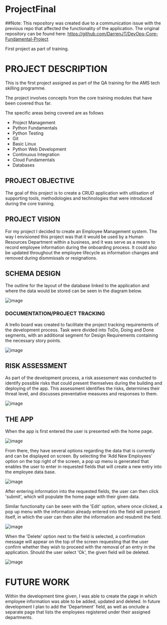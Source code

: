 # ProjectFinal

##Note: This repository was created due to a communication issue with the previous repo that affected the functionality of the application. 
The original repository can be found here: https://github.com/DarrenJT/DevOps-Core-Fundamental-Project

First project as part of training. 

# PROJECT DESCRIPTION

This is the first project assigned as part of the QA training for the AMS tech skilling programme.

The project involves concepts from the core training modules that have been covered thus far. 

The specific areas being covered are as follows

* Project Management 
* Python Fundamentals
* Python Testing 
* Git 
* Basic Linux
* Python Web Development 
* Continuous Integration
* Cloud Fundamentals
* Databases

## PROJECT OBJECTIVE 

The goal of this project is to create a CRUD application with utilisation of supporting tools,
methodologies and technologies that were introduced during the core training.

## PROJECT VISION

For my project I decided to create an Employee Management system. The way I envisioned this project was that it would be used by a Human Resources Department within a business, and it was serve as a means to record employee information during the onboarding process. It could also be updated throughout the employee lifecycle as information changes and removed during dismmissals or resignations. 


## SCHEMA DESIGN

The outline for the layout of the database linked to the application and where the data would be stored can be seen in the diagram below. 

![image](https://user-images.githubusercontent.com/111532145/201685969-9314a6ce-cce0-46bd-8e6a-08bced84acae.png)


### DOCUMENTATION/PROJECT TRACKING
A trello board was created to facilitate the project tracking requirements of the development process. Task were divided into ToDo, Doing and Done segments, with an additional segment for Design Requirements containing the necessary story points.  

![image](https://user-images.githubusercontent.com/111532145/201681548-cbb536c3-00b7-4423-9fa5-097d3d808bdd.png)

## RISK ASSESSMENT    

As part of the development process, a risk assessment was conducted to identify possible risks that could present themselves during the building and deploying of the app. This assessment identifies the risks, determines their threat level, and discusses preventative measures and responses to them. 


![image](https://user-images.githubusercontent.com/111532145/201893928-2a3162e9-8c9d-4f5e-9e9c-ecc203a2de33.png)


## THE APP

When the app is first entered the user is presented with the home page. 

![image](https://user-images.githubusercontent.com/111532145/201698372-1bde20b2-a073-46fa-972e-88ae27319e78.png)

From there, they have several options regarding the data that is currently and can be displayed on screen. 
By selecting the 'Add New Employees' option on the top right of the screen, a pop up menu is generated that enables the user to enter in requested fields that will create a new entry into the employee data base. 

![image](https://user-images.githubusercontent.com/111532145/201699005-09efd5a7-1162-45e2-aa92-65767bbc685b.png)

After entering information into the requested fields, the user can then click 'submit', which will populate the home page with their given data. 

Similar functionalty can be seen with the 'Edit' option, where once clicked, a pop up menu with the information already entered into the field will present itself, in which the user can then alter the information and resubmit the field.

![image](https://user-images.githubusercontent.com/111532145/201699661-44df7388-25e6-4a89-8c6d-1f82184d56f1.png)

When the 'Delete' option next to the field is selected, a confirmation message will appear on the top of the screen requesting that the user confirm whether they wish to proceed with the removal of an entry in the application. Should the user select 'Ok', the given field will be deleted. 

![image](https://user-images.githubusercontent.com/111532145/201701307-8f45d4a3-2d63-4156-9daf-51efd27e1e56.png)


# FUTURE WORK

Within the development time given, I was able to create the page in which employee information was able to be added, updated and deleted. In future development I plan to add the 'Department' field, as well as onclude a separate page that lists the employees registered under their assigned departments. 




